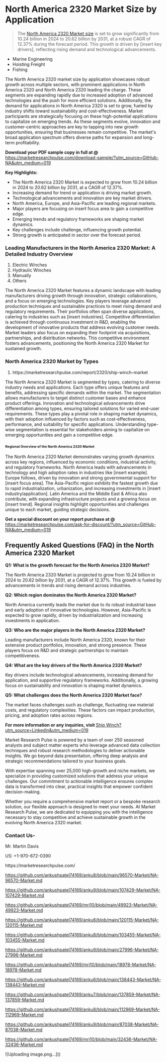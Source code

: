 <h1>North America 2320 Market&nbsp;Size by Application</h1><blockquote><p>The <a href="https://marketresearchpulse.com/download-sample/?utm_source=GitHub-NA&amp;utm_medium=019">North America 2320 Market size</a> is set to grow significantly from 10.24 billion in 2024 to 20.62 billion by 2031, at a robust CAGR of 12.37% during the forecast period. This growth is driven by [insert key drivers], reflecting rising demand and technological advancements.</p></blockquote><ul><li>Marine Engineering<li> Hoisting Freight<li> Fishing</li></ul><p>The North America 2320 market size by application showcases robust growth across multiple sectors, with prominent applications in North America 2320 and North America 2320 leading the charge. These segments are expanding rapidly due to increased adoption of advanced technologies and the push for more efficient solutions. Additionally, the demand for applications in North America 2320 is set to grow, fueled by industry shifts toward sustainability and cost-effectiveness. Market participants are strategically focusing on these high-potential applications to capitalize on emerging trends. As these segments evolve, innovation and customer-centric approaches are key to tapping into new growth opportunities, ensuring that businesses remain competitive. The market's broad application spectrum offers diverse paths for expansion and long-term profitability.</p><p><strong>Download your PDF sample copy in full at @ </strong><a href="https://marketresearchpulse.com/download-sample/?utm_source=GitHub-NA&amp;utm_medium=019">https://marketresearchpulse.com/download-sample/?utm_source=GitHub-NA&amp;utm_medium=019</a></p><p><strong>Key Highlights: </strong></p><ul><li>The North America 2320 Market is expected to grow from 10.24 billion in 2024 to 20.62 billion by 2031, at a CAGR of 12.37%.</li><li>Increasing demand for trend or application is driving market growth.</li><li>Technological advancements and innovation are key market drivers.</li><li>North America, Europe, and Asia-Pacific are leading regional markets.</li><li>Major players are focusing on insert focus area to gain a competitive edge.</li><li>Emerging trends and regulatory frameworks are shaping market dynamics.</li><li>Key challenges include challenge, influencing growth potential.</li><li>Strong growth is anticipated in sector over the forecast period.</li></ul><h3>Leading Manufacturers in the North America 2320 Market: A Detailed Industry Overview</h3><ol><li>Electric Winches<li> Hydraulic Winches<li> Manually<li> Others</li></ol><div class="flex max-w-full flex-col flex-grow"><div class="min-h-8 text-message flex w-full flex-col items-end gap-2 whitespace-normal break-words [.text-message+&amp;]:mt-5" dir="auto" data-message-author-role="assistant" data-message-id="fd8432e4-4910-450d-b182-61b7bfb0a01f" data-message-model-slug="gpt-4o"><div class="flex w-full flex-col gap-1 empty:hidden first:pt-[3px]"><div class="markdown prose w-full break-words dark:prose-invert light"><p>The North America 2320 Market features a dynamic landscape with leading manufacturers driving growth through innovation, strategic collaborations, and a focus on emerging technologies. Key players leverage advanced production techniques and sustainable practices to meet rising demand and regulatory requirements. Their portfolios often span diverse applications, catering to industries such as [insert industries]. Competitive differentiation is achieved through continuous investment in R&amp;D, enabling the development of innovative products that address evolving customer needs. Market leaders also focus on expanding their footprint via acquisitions, partnerships, and distribution networks. This competitive environment fosters advancements, positioning the North America 2320 Market for sustained growth.</p></div></div></div></div><h3>North America 2320 Market by Types</h3><ol><li>https://marketresearchpulse.com/report/2320/ship-winch-market</li></ol><div class="flex max-w-full flex-col flex-grow"><div class="min-h-8 text-message flex w-full flex-col items-end gap-2 whitespace-normal break-words [.text-message+&amp;]:mt-5" dir="auto" data-message-author-role="assistant" data-message-id="084470be-0bb7-4664-bddf-5156b4f41249" data-message-model-slug="gpt-4o-mini"><div class="flex w-full flex-col gap-1 empty:hidden first:pt-[3px]"><div class="markdown prose w-full break-words dark:prose-invert light"><p>The North America 2320 Market is segmented by types, catering to diverse industry needs and applications. Each type offers unique features and benefits, addressing specific demands within the market. The segmentation allows manufacturers to target distinct customer bases and enhance product offerings. Innovation and technological advancements drive differentiation among types, ensuring tailored solutions for varied end-user requirements. These types play a pivotal role in shaping market dynamics, with their adoption influenced by factors such as cost-effectiveness, performance, and suitability for specific applications. Understanding type-wise segmentation is essential for stakeholders aiming to capitalize on emerging opportunities and gain a competitive edge.</p></div></div></div></div><h3><span style="font-size: 11px;">Regional Overview of the North America 2320 Market</span></h3><div class="flex max-w-full flex-col flex-grow"><div class="min-h-8 text-message flex w-full flex-col items-end gap-2 whitespace-normal break-words [.text-message+&amp;]:mt-5" dir="auto" data-message-author-role="assistant" data-message-id="e9038762-ce64-4e30-91c9-9bd413514231" data-message-model-slug="gpt-4o-mini"><div class="flex w-full flex-col gap-1 empty:hidden first:pt-[3px]"><div class="markdown prose w-full break-words dark:prose-invert light"><p>The North America 2320 Market demonstrates varying growth dynamics across key regions, influenced by economic conditions, industrial activity, and regulatory frameworks. North America leads with advancements in technology and high adoption rates in industries like [insert example]. Europe follows, driven by innovation and strong governmental support for [insert focus area]. The Asia-Pacific region exhibits the fastest growth due to rapid industrialization, urbanization, and increasing investments in [insert industry/application]. Latin America and the Middle East &amp; Africa also contribute, with expanding infrastructure projects and a growing focus on [insert trend]. Regional insights highlight opportunities and challenges unique to each market, guiding strategic decisions.</p></div></div></div></div><p><strong>Get a special discount on your report purchase at @ </strong><a href="https://marketresearchpulse.com/ask-for-discount/?utm_source=GitHub-NA&amp;utm_medium=019">https://marketresearchpulse.com/ask-for-discount/?utm_source=GitHub-NA&amp;utm_medium=019</a></p><h2>Frequently Asked Questions (FAQ) in the North America 2320 Market</h2><p><strong>Q1: What is the growth forecast for the North America 2320 Market?</strong></p><p>The North America 2320 Market is projected to grow from 10.24 billion in 2024 to 20.62 billion by 2031, at a CAGR of 12.37%. This growth is fueled by advancements in trends and rising demand across industries.</p><p><strong>Q2: Which region dominates the North America 2320 Market?</strong></p><p>North America currently leads the market due to its robust industrial base and early adoption of innovative technologies. However, Asia-Pacific is expected to grow rapidly, driven by industrialization and increasing investments in application.</p><p><strong>Q3: Who are the major players in the North America 2320 Market?</strong></p><p>Leading manufacturers include North America 2320, known for their extensive product portfolios, innovation, and strong presence. These players focus on R&amp;D and strategic partnerships to maintain competitiveness.</p><p><strong>Q4: What are the key drivers of the North America 2320 Market?</strong></p><p>Key drivers include technological advancements, increasing demand for application, and supportive regulatory frameworks. Additionally, a growing focus on sustainability and innovation is shaping market dynamics.</p><p><strong>Q5: What challenges does the North America 2320 Market face?</strong></p><p>The market faces challenges such as challenge, fluctuating raw material costs, and regulatory complexities. These factors can impact production, pricing, and adoption rates across regions.</p><p><strong>For more information or any inquiries, visit&nbsp;</strong><a href="Ship Winch?utm_source=Linkedin&utm_medium=019">Ship Winch?utm_source=Linkedin&utm_medium=019</a></p><p>Market Research Pulse is powered by a team of over 250 seasoned analysts and subject matter experts who leverage advanced data collection techniques and robust research methodologies to deliver actionable insights. We go beyond data presentation, offering deep analysis and strategic recommendations tailored to your business goals.</p><p>With expertise spanning over 25,000 high-growth and niche markets, we specialize in providing customized solutions that address your unique challenges. Our commitment to actionable intelligence ensures complex data is transformed into clear, practical insights that empower confident decision-making.</p><p>Whether you require a comprehensive market report or a bespoke research solution, our flexible approach is designed to meet your needs. At Market Research Pulse, we are dedicated to equipping you with the intelligence necessary to stay competitive and achieve sustainable growth in the evolving North America 2320 market.</p><h3><strong>Contact Us-</strong></h3><p>Mr. Martin Davis</p><p>US: +1-970-672-0390</p><p>https://marketresearchpulse.com/</p><p><a href="https://github.com/ankushpatel74169/anku8/blob/main/96570-Market/NA-96570-Market.md">https://github.com/ankushpatel74169/anku8/blob/main/96570-Market/NA-96570-Market.md</a></p><p><a href="https://github.com/ankushpatel74169/anku9/blob/main/107429-Market/NA-107429-Market.md">https://github.com/ankushpatel74169/anku9/blob/main/107429-Market/NA-107429-Market.md</a></p><p><a href="https://github.com/ankushpatel74169/mri10/blob/main/49923-Market/NA-49923-Market.md">https://github.com/ankushpatel74169/mri10/blob/main/49923-Market/NA-49923-Market.md</a></p><p><a href="https://github.com/ankushpatel74169/anku6/blob/main/120115-Market/NA-120115-Market.md">https://github.com/ankushpatel74169/anku6/blob/main/120115-Market/NA-120115-Market.md</a></p><p><a href="https://github.com/ankushpatel74169/anku8/blob/main/103455-Market/NA-103455-Market.md">https://github.com/ankushpatel74169/anku8/blob/main/103455-Market/NA-103455-Market.md</a></p><p><a href="https://github.com/ankushpatel74169/anku9/blob/main/27996-Market/NA-27996-Market.md">https://github.com/ankushpatel74169/anku9/blob/main/27996-Market/NA-27996-Market.md</a></p><p><a href="https://github.com/ankushpatel74169/mri10/blob/main/18978-Market/NA-18978-Market.md">https://github.com/ankushpatel74169/mri10/blob/main/18978-Market/NA-18978-Market.md</a></p><p><a href="https://github.com/ankushpatel74169/anku6/blob/main/138443-Market/NA-138443-Market.md">https://github.com/ankushpatel74169/anku6/blob/main/138443-Market/NA-138443-Market.md</a></p><p><a href="https://github.com/ankushpatel74169/anku7/blob/main/137859-Market/NA-137859-Market.md">https://github.com/ankushpatel74169/anku7/blob/main/137859-Market/NA-137859-Market.md</a></p><p><a href="https://github.com/ankushpatel74169/anku8/blob/main/112969-Market/NA-112969-Market.md">https://github.com/ankushpatel74169/anku8/blob/main/112969-Market/NA-112969-Market.md</a></p><p><a href="https://github.com/ankushpatel74169/anku9/blob/main/87038-Market/NA-87038-Market.md">https://github.com/ankushpatel74169/anku9/blob/main/87038-Market/NA-87038-Market.md</a></p><p><a href="https://github.com/ankushpatel74169/mri10/blob/main/32436-Market/NA-32436-Market.md">https://github.com/ankushpatel74169/mri10/blob/main/32436-Market/NA-32436-Market.md</a></p>
![Uploading image.png…]()
